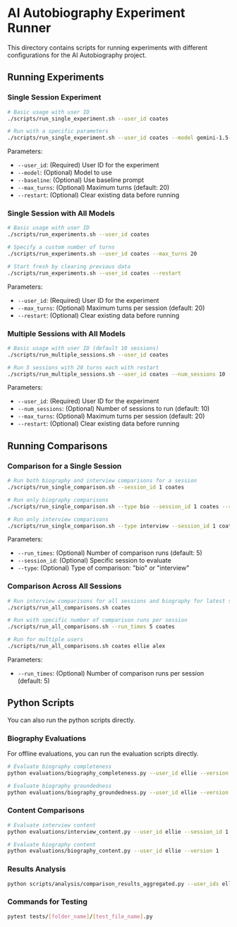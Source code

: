 # AI Autobiography Experiment Runner

This directory contains scripts for running experiments with different configurations for the AI Autobiography project.

## Running Experiments

### Single Session Experiment

```bash
# Basic usage with user ID
./scripts/run_single_experiment.sh --user_id coates

# Run with a specific parameters
./scripts/run_single_experiment.sh --user_id coates --model gemini-1.5-pro --max_turns 20 --baseline --restart
```

Parameters:
- `--user_id`: (Required) User ID for the experiment
- `--model`: (Optional) Model to use
- `--baseline`: (Optional) Use baseline prompt
- `--max_turns`: (Optional) Maximum turns (default: 20)
- `--restart`: (Optional) Clear existing data before running

### Single Session with All Models

```bash
# Basic usage with user ID
./scripts/run_experiments.sh --user_id coates

# Specify a custom number of turns
./scripts/run_experiments.sh --user_id coates --max_turns 20

# Start fresh by clearing previous data
./scripts/run_experiments.sh --user_id coates --restart
```

Parameters:
- `--user_id`: (Required) User ID for the experiment
- `--max_turns`: (Optional) Maximum turns per session (default: 20)
- `--restart`: (Optional) Clear existing data before running

### Multiple Sessions with All Models

```bash
# Basic usage with user ID (default 10 sessions)
./scripts/run_multiple_sessions.sh --user_id coates

# Run 5 sessions with 20 turns each with restart
./scripts/run_multiple_sessions.sh --user_id coates --num_sessions 10 --max_turns 20 --restart
```

Parameters:
- `--user_id`: (Required) User ID for the experiment
- `--num_sessions`: (Optional) Number of sessions to run (default: 10)
- `--max_turns`: (Optional) Maximum turns per session (default: 20)
- `--restart`: (Optional) Clear existing data before running

## Running Comparisons

### Comparison for a Single Session

```bash
# Run both biography and interview comparisons for a session
./scripts/run_single_comparison.sh --session_id 1 coates

# Run only biography comparisons
./scripts/run_single_comparison.sh --type bio --session_id 1 coates --run_times 5

# Run only interview comparisons
./scripts/run_single_comparison.sh --type interview --session_id 1 coates --run_times 5
```

Parameters:
- `--run_times`: (Optional) Number of comparison runs (default: 5)
- `--session_id`: (Optional) Specific session to evaluate
- `--type`: (Optional) Type of comparison: "bio" or "interview"

### Comparison Across All Sessions

```bash
# Run interview comparisons for all sessions and biography for latest session
./scripts/run_all_comparisons.sh coates

# Run with specific number of comparison runs per session
./scripts/run_all_comparisons.sh --run_times 5 coates

# Run for multiple users
./scripts/run_all_comparisons.sh coates ellie alex
```

Parameters:
- `--run_times`: (Optional) Number of comparison runs per session (default: 5)

## Python Scripts

You can also run the python scripts directly.

### Biography Evaluations

For offline evaluations, you can run the evaluation scripts directly.

```bash
# Evaluate biography completeness
python evaluations/biography_completeness.py --user_id ellie --version 1

# Evaluate biography groundedness
python evaluations/biography_groundedness.py --user_id ellie --version 1
```

### Content Comparisons

```bash
# Evaluate interview content
python evaluations/interview_content.py --user_id ellie --session_id 1

# Evaluate biography content
python evaluations/biography_content.py --user_id ellie --version 1
```

### Results Analysis

```bash
python scripts/analysis/comparison_results_aggregated.py --user_ids ellie
```

### Commands for Testing

```bash
pytest tests/[folder_name]/[test_file_name].py
```
